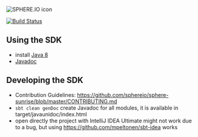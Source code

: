 ![SPHERE.IO icon](https://admin.sphere.io/assets/images/sphere_logo_rgb_long.png)

[![Build Status](https://travis-ci.org/sphereio/sphere-jvm-sdk.png?branch=master)](https://travis-ci.org/sphereio/sphere-jvm-sdk)

## Using the SDK 
* install [Java 8](http://www.oracle.com/technetwork/java/javase/downloads/jdk8-downloads-2133151.html)
* [Javadoc](http://sphereio.github.io/sphere-jvm-sdk/javadoc/1.0.0-SNAPSHOT/index.html)
 
## Developing the SDK
 
 * Contribution Guidelines: https://github.com/sphereio/sphere-sunrise/blob/master/CONTRIBUTING.md
 * `sbt clean genDoc` create Javadoc for all modules, it is available in target/javaunidoc/index.html
 * open directly the project with IntelliJ IDEA Ultimate might not work due to a bug, but using https://github.com/mpeltonen/sbt-idea works
